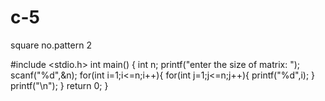 # c-5
square no.pattern 2

#include <stdio.h>
int main()
{
    int n;
    printf("enter the size of matrix: ");
    scanf("%d",&n);
    for(int i=1;i<=n;i++){
        for(int j=1;j<=n;j++){
            printf("%d",i);
        }
        printf("\n");
    }
    return 0;
}

